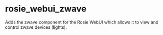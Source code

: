 # rosie_webui_zwave
Adds the zwave component for the Rosie WebUI which allows it to view and control zwave devices (lights).
